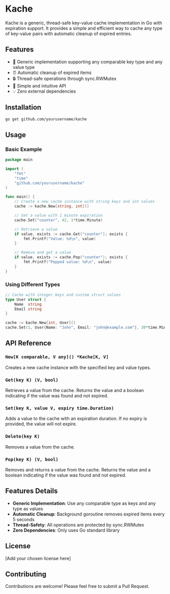 # Kache

Kache is a generic, thread-safe key-value cache implementation in Go with expiration support. It provides a simple and efficient way to cache any type of key-value pairs with automatic cleanup of expired entries.

## Features

- 🎯 Generic implementation supporting any comparable key type and any value type
- ⏰ Automatic cleanup of expired items
- 🔒 Thread-safe operations through sync.RWMutex
- 🚀 Simple and intuitive API
- 💡 Zero external dependencies

## Installation

```bash
go get github.com/yourusername/kache
```

## Usage

### Basic Example

```go
package main

import (
    "fmt"
    "time"
    "github.com/yourusername/kache"
)

func main() {
    // Create a new cache instance with string keys and int values
    cache := kache.New[string, int]()

    // Set a value with 1 minute expiration
    cache.Set("counter", 42, 1*time.Minute)

    // Retrieve a value
    if value, exists := cache.Get("counter"); exists {
        fmt.Printf("Value: %d\n", value)
    }

    // Remove and get a value
    if value, exists := cache.Pop("counter"); exists {
        fmt.Printf("Popped value: %d\n", value)
    }
}
```

### Using Different Types

```go
// Cache with integer keys and custom struct values
type User struct {
    Name  string
    Email string
}

cache := kache.New[int, User]()
cache.Set(1, User{Name: "John", Email: "john@example.com"}, 30*time.Minute)
```

## API Reference

### `New[K comparable, V any]() *Kache[K, V]`
Creates a new cache instance with the specified key and value types.

### `Get(key K) (V, bool)`
Retrieves a value from the cache. Returns the value and a boolean indicating if the value was found and not expired.

### `Set(key K, value V, expiry time.Duration)`
Adds a value to the cache with an expiration duration. If no expiry is provided, the value will not expire.

### `Delete(key K)`
Removes a value from the cache.

### `Pop(key K) (V, bool)`
Removes and returns a value from the cache. Returns the value and a boolean indicating if the value was found and not expired.

## Features Details

- **Generic Implementation**: Use any comparable type as keys and any type as values
- **Automatic Cleanup**: Background goroutine removes expired items every 5 seconds
- **Thread-Safety**: All operations are protected by sync.RWMutex
- **Zero Dependencies**: Only uses Go standard library

## License

[Add your chosen license here]

## Contributing

Contributions are welcome! Please feel free to submit a Pull Request.

